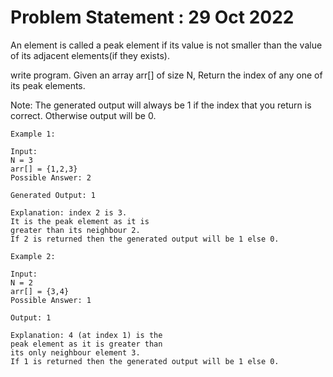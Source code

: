 
# Problem Statement : 29 Oct 2022

An element is called a peak element if its value is not smaller than the value of its adjacent elements(if they exists).

write program.
Given an array arr[] of size N, Return the index of any one of its peak elements.

Note: The generated output will always be 1 if the index that you return is correct. Otherwise output will be 0.

```
Example 1:

Input: 
N = 3
arr[] = {1,2,3}
Possible Answer: 2

Generated Output: 1

Explanation: index 2 is 3.
It is the peak element as it is 
greater than its neighbour 2.
If 2 is returned then the generated output will be 1 else 0.

```

```
Example 2:

Input:
N = 2
arr[] = {3,4}
Possible Answer: 1

Output: 1

Explanation: 4 (at index 1) is the 
peak element as it is greater than 
its only neighbour element 3.
If 1 is returned then the generated output will be 1 else 0.
```
 
